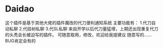 # Daidao
这个插件是基于其他大佬的插件魔改的代刀便利通知系统
主要功能有：
1.代刀自动私聊
2.代挂树私聊
3.代SL私聊
来自开学以后代刀量猛增，上期还出现重复代刀的头秃会长被迫写的插件。
可随意取用，修改，欢迎给我提建议
随意写的……BUG肯定会有的
